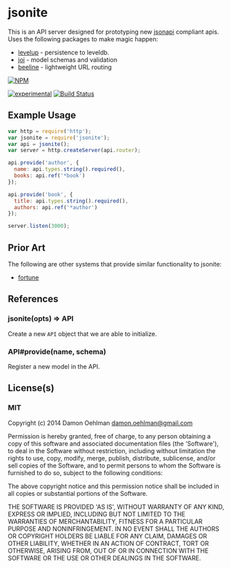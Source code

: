 # jsonite

This is an API server designed for prototyping new [jsonapi](http://jsonapi.org)
compliant apis.  Uses the following packages to make magic happen:

- [levelup](https://github.com/rvagg/node-levelup) - persistence to leveldb.
- [joi](https://github.com/spumko/joi) - model schemas and validation
- [beeline](https://github.com/xavi/beeline) - lightweight URL routing


[![NPM](https://nodei.co/npm/jsonite.png)](https://nodei.co/npm/jsonite/)

[![experimental](https://img.shields.io/badge/stability-experimental-red.svg)](https://github.com/dominictarr/stability#experimental) [![Build Status](https://img.shields.io/travis/DamonOehlman/jsonite.svg?branch=master)](https://travis-ci.org/DamonOehlman/jsonite) 

## Example Usage

```js
var http = require('http');
var jsonite = require('jsonite');
var api = jsonite();
var server = http.createServer(api.router);

api.provide('author', {
  name: api.types.string().required(),
  books: api.ref('*book')
});

api.provide('book', {
  title: api.types.string().required(),
  authors: api.ref('*author')
});

server.listen(3000);

```

## Prior Art

The following are other systems that provide similar functionality to jsonite:

- [fortune](https://github.com/daliwali/fortune)

## References

### jsonite(opts) => API

Create a new `API` object that we are able to initialize.

### API#provide(name, schema)

Register a new model in the API.

## License(s)

### MIT

Copyright (c) 2014 Damon Oehlman <damon.oehlman@gmail.com>

Permission is hereby granted, free of charge, to any person obtaining
a copy of this software and associated documentation files (the
'Software'), to deal in the Software without restriction, including
without limitation the rights to use, copy, modify, merge, publish,
distribute, sublicense, and/or sell copies of the Software, and to
permit persons to whom the Software is furnished to do so, subject to
the following conditions:

The above copyright notice and this permission notice shall be
included in all copies or substantial portions of the Software.

THE SOFTWARE IS PROVIDED 'AS IS', WITHOUT WARRANTY OF ANY KIND,
EXPRESS OR IMPLIED, INCLUDING BUT NOT LIMITED TO THE WARRANTIES OF
MERCHANTABILITY, FITNESS FOR A PARTICULAR PURPOSE AND NONINFRINGEMENT.
IN NO EVENT SHALL THE AUTHORS OR COPYRIGHT HOLDERS BE LIABLE FOR ANY
CLAIM, DAMAGES OR OTHER LIABILITY, WHETHER IN AN ACTION OF CONTRACT,
TORT OR OTHERWISE, ARISING FROM, OUT OF OR IN CONNECTION WITH THE
SOFTWARE OR THE USE OR OTHER DEALINGS IN THE SOFTWARE.
